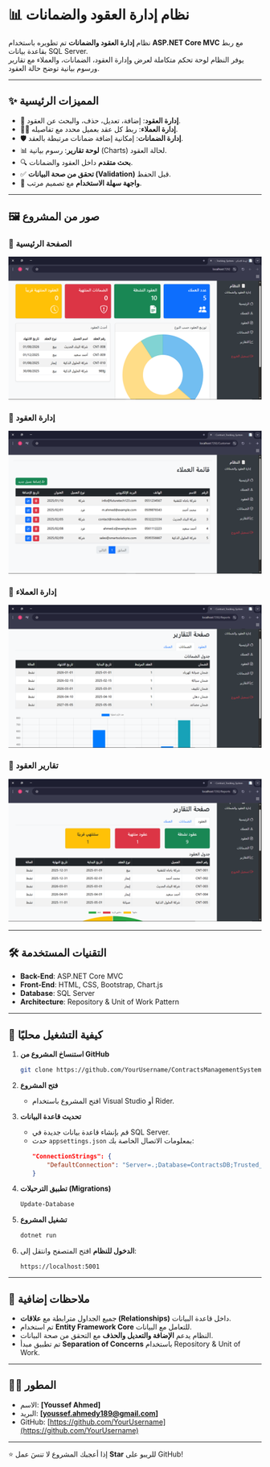 # 📊 نظام إدارة العقود والضمانات

نظام **إدارة العقود والضمانات** تم تطويره باستخدام **ASP.NET Core MVC** مع ربط بقاعدة بيانات SQL Server.  
يوفر النظام لوحة تحكم متكاملة لعرض وإدارة العقود، الضمانات، والعملاء مع تقارير ورسوم بيانية توضح حالة العقود.

---

## ✨ المميزات الرئيسية
- 📝 **إدارة العقود**: إضافة، تعديل، حذف، والبحث عن العقود.
- 👨‍💼 **إدارة العملاء**: ربط كل عقد بعميل محدد مع تفاصيله.
- 🛡️ **إدارة الضمانات**: إمكانية إضافة ضمانات مرتبطة بالعقد.
- 📊 **لوحة تقارير**: رسوم بيانية (Charts) لحالة العقود.
- 🔍 **بحث متقدم** داخل العقود والضمانات.
- ✅ **تحقق من صحة البيانات (Validation)** قبل الحفظ.
- 🎨 **واجهة سهلة الاستخدام** مع تصميم مرتب.

---

## 🖼️ صور من المشروع

### 🔹 الصفحة الرئيسية
![الصفحة الرئيسية](/screenShoots/Home.png)

### 🔹 إدارة العقود
![إدارة العملاء](/screenShoots/Customers.png)

### 🔹 إدارة العملاء
![إدارة الضمانات](/screenShoots/Guarantees.png)

### 🔹 تقارير العقود
![التقارير](/screenShoots/Reports.png)

---

## 🛠️ التقنيات المستخدمة
- **Back-End**: ASP.NET Core MVC  
- **Front-End**: HTML, CSS, Bootstrap, Chart.js  
- **Database**: SQL Server  
- **Architecture**: Repository & Unit of Work Pattern  

---

## 🚀 كيفية التشغيل محليًا

1. **استنساخ المشروع من GitHub**
   ```bash
   git clone https://github.com/YourUsername/ContractsManagementSystem.git
   ```

2. **فتح المشروع**
   - افتح المشروع باستخدام Visual Studio أو Rider.

3. **تحديث قاعدة البيانات**
   - قم بإنشاء قاعدة بيانات جديدة في SQL Server.  
   - حدث `appsettings.json` بمعلومات الاتصال الخاصة بك:
     ```json
     "ConnectionStrings": {
         "DefaultConnection": "Server=.;Database=ContractsDB;Trusted_Connection=True;"
     }
     ```

4. **تطبيق الترحيلات (Migrations)**
   ```bash
   Update-Database
   ```

5. **تشغيل المشروع**
   ```bash
   dotnet run
   ```

6. **الدخول للنظام**
   افتح المتصفح وانتقل إلى:
   ```
   https://localhost:5001
   ```

---

## 📌 ملاحظات إضافية
- جميع الجداول مترابطة مع **علاقات (Relationships)** داخل قاعدة البيانات.  
- تم استخدام **Entity Framework Core** للتعامل مع البيانات.  
- النظام يدعم **الإضافة والتعديل والحذف** مع التحقق من صحة البيانات.  
- تم تطبيق مبدأ **Separation of Concerns** باستخدام Repository & Unit of Work.  

---

## 👨‍💻 المطور
- الاسم: **[Youssef Ahmed]**
- البريد: **[youssef.ahmedy189@gmail.com]**
- GitHub: [https://github.com/YourUsername](https://github.com/YourUsername)

---

⭐ إذا أعجبك المشروع لا تنسَ عمل **Star** للريبو على GitHub!
